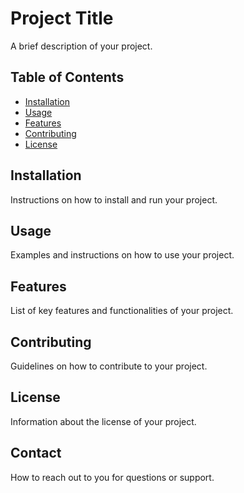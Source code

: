 # Project Title

A brief description of your project.

## Table of Contents

- [Installation](#installation)
- [Usage](#usage)
- [Features](#features)
- [Contributing](#contributing)
- [License](#license)

## Installation

Instructions on how to install and run your project.

## Usage

Examples and instructions on how to use your project.

## Features

List of key features and functionalities of your project.

## Contributing

Guidelines on how to contribute to your project.

## License

Information about the license of your project.

## Contact

How to reach out to you for questions or support.

